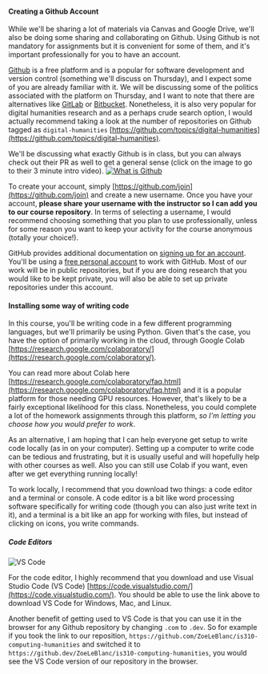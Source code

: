 <h4 id="github-account">Creating a Github Account</h4>

While we'll be sharing a lot of materials via Canvas and Google Drive, we'll also be doing some sharing and collaborating on Github. Using Github is not mandatory for assignments but it is convenient for some of them, and it's important professionally for you to have an account.

[Github](https://github.com/) is a free platform and is a popular for software development and version control (something we'll discuss on Thursday), and I expect some of you are already familiar with it. We will be discussing some of the politics associated with the platform on Thursday, and I want to note that there are alternatives like [GitLab](https://about.gitlab.com/) or [Bitbucket](https://bitbucket.org/product). Nonetheless, it is also very popular for digital humanities research and as a perhaps crude search option, I would actually recommend taking a look at the number of repositories on Github tagged as `digital-humanities` [https://github.com/topics/digital-humanities](https://github.com/topics/digital-humanities).

We'll be discussing what exactly Github is in class, but you can always check out their PR as well to get a general sense (click on the image to go to their 3 minute intro video).
[![What is Github](https://www.howtogeek.com/wp-content/uploads/2017/09/1-github-explained.png?height=200p&trim=2,2,2,2)](https://www.youtube.com/watch?v=w3jLJU7DT5E)

To create your account, simply [https://github.com/join](https://github.com/join) and create a new username. Once you have your account, **please share your username with the instructor so I can add you to our course repository**. In terms of selecting a username, I would recommend choosing something that you plan to use professionally, unless for some reason you want to keep your activity for the course anonymous (totally your choice!).

GitHub provides additional documentation on [signing up for an account](https://docs.github.com/en/get-started/signing-up-for-github/signing-up-for-a-new-github-account). You'll be using a [free personal account](https://github.com/pricing) to work with GitHub. Most of our work will be in public repositories, but if you are doing research that you would like to be kept private, you will also be able to set up private repositories under this account.

<h4 id="writing-code">Installing some way of writing code</h4>

In this course, you'll be writing code in a few different programming languages, but we'll primarily be using Python. Given that's the case, you have the option of primarily working in the cloud, through Google Colab [https://research.google.com/colaboratory/](https://research.google.com/colaboratory/).

You can read more about Colab here [https://research.google.com/colaboratory/faq.html](https://research.google.com/colaboratory/faq.html) and it is a popular platform for those needing GPU resources. However, that's likely to be a fairly exceptional likelihood for this class. Nonetheless, you could complete a lot of the homework assignments through this platform, *so I'm letting you choose how you would prefer to work*.

As an alternative, I am hoping that I can help everyone get setup to write code locally (as in on your computer). Setting up a computer to write code can be tedious and frustrating, but it is usually useful and will hopefully help with other courses as well. Also you can still use Colab if you want, even after we get everything running locally!

To work locally, I recommend that you download two things: a code editor and a terminal or console. A code editor is a bit like word processing software specifically for writing code (though you can also just write text in it), and a terminal is a bit like an app for working with files, but instead of clicking on icons, you write commands.

##### Code Editors

![VS Code](https://code.visualstudio.com/assets/docs/editor/whyvscode/macwinlinux2.png)

For the code editor, I highly recommend that you download and use Visual Studio Code (VS Code) [https://code.visualstudio.com/](https://code.visualstudio.com/). You should be able to use the link above to download VS Code for Windows, Mac, and Linux.

Another benefit of getting used to VS Code is that you can use it in the browser for any Github repository by changing `.com` to `.dev`. So for example if you took the link to our reposition, `https://github.com/ZoeLeBlanc/is310-computing-humanities` and switched it to `https://github.dev/ZoeLeBlanc/is310-computing-humanities`, you would see the VS Code version of our repository in the browser.